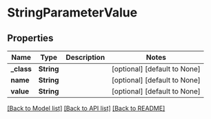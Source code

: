 # StringParameterValue

## Properties
Name | Type | Description | Notes
------------ | ------------- | ------------- | -------------
**_class** | **String** |  | [optional] [default to None]
**name** | **String** |  | [optional] [default to None]
**value** | **String** |  | [optional] [default to None]

[[Back to Model list]](../README.md#documentation-for-models) [[Back to API list]](../README.md#documentation-for-api-endpoints) [[Back to README]](../README.md)


